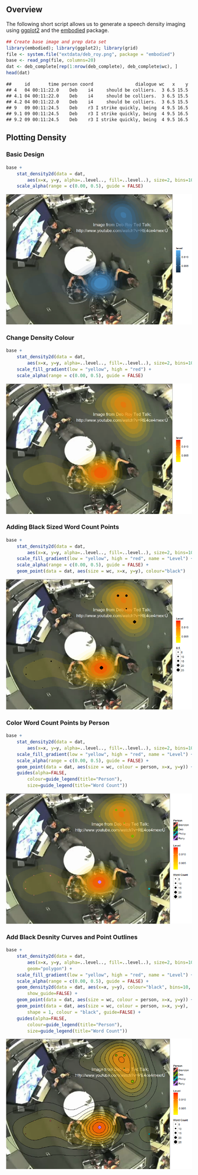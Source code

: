 ## Overview

The following short script allows us to generate a speech density imaging using [ggplot2](http://docs.ggplot2.org/current/) and the [embodied](https://github.com/trinker/embodied) package.






```r
## Create base image and prep data set
library(embodied); library(ggplot2); library(grid)
file <- system.file("extdata/deb_roy.png", package = "embodied")
base <- read_png(file, columns=20)
dat <- deb_complete[rep(1:nrow(deb_complete), deb_complete$wc), ]
head(dat)
```

```
##     id       time person coord                dialogue wc   x    y
## 4   04 00:11:22.0    Deb    i4     should be colliers.  3 6.5 15.5
## 4.1 04 00:11:22.0    Deb    i4     should be colliers.  3 6.5 15.5
## 4.2 04 00:11:22.0    Deb    i4     should be colliers.  3 6.5 15.5
## 9   09 00:11:24.5    Deb    r3 I strike quickly, being  4 9.5 16.5
## 9.1 09 00:11:24.5    Deb    r3 I strike quickly, being  4 9.5 16.5
## 9.2 09 00:11:24.5    Deb    r3 I strike quickly, being  4 9.5 16.5
```

## Plotting Density

### Basic Design


```r
base + 
    stat_density2d(data = dat, 
        aes(x=x, y=y, alpha=..level.., fill=..level..), size=2, bins=10, geom="polygon") + 
    scale_alpha(range = c(0.00, 0.5), guide = FALSE) 
```

![plot of chunk unnamed-chunk-3](figure/unnamed-chunk-3.png) 


### Change Density Colour


```r
base + 
    stat_density2d(data = dat, 
        aes(x=x, y=y, alpha=..level.., fill=..level..), size=2, bins=10, geom="polygon") + 
    scale_fill_gradient(low = "yellow", high = "red") +
    scale_alpha(range = c(0.00, 0.5), guide = FALSE) 
```

![plot of chunk unnamed-chunk-4](figure/unnamed-chunk-4.png) 


### Adding Black Sized Word Count Points


```r
base + 
    stat_density2d(data = dat, 
        aes(x=x, y=y, alpha=..level.., fill=..level..), size=2, bins=10, geom="polygon") + 
    scale_fill_gradient(low = "yellow", high = "red", name = "Level") +
    scale_alpha(range = c(0.00, 0.5), guide = FALSE) +
    geom_point(data = dat, aes(size = wc, x=x, y=y), colour="black") 
```

![plot of chunk unnamed-chunk-5](figure/unnamed-chunk-5.png) 


### Color Word Count Points by Person


```r
base + 
    stat_density2d(data = dat, 
        aes(x=x, y=y, alpha=..level.., fill=..level..), size=2, bins=10, geom="polygon") + 
    scale_fill_gradient(low = "yellow", high = "red", name = "Level") +
    scale_alpha(range = c(0.00, 0.5), guide = FALSE) +
    geom_point(data = dat, aes(size = wc, colour = person, x=x, y=y)) +
    guides(alpha=FALSE, 
        colour=guide_legend(title="Person"),
        size=guide_legend(title="Word Count"))   
```

![plot of chunk unnamed-chunk-6](figure/unnamed-chunk-6.png) 


### Add Black Desnity Curves and Point Outlines


```r
base + 
    stat_density2d(data = dat, 
        aes(x=x, y=y, alpha=..level.., fill=..level..), size=2, bins=10, 
        geom="polygon") + 
    scale_fill_gradient(low = "yellow", high = "red", name = "Level") +
    scale_alpha(range = c(0.00, 0.5), guide = FALSE) +
    geom_density2d(data = dat, aes(x=x, y=y), colour="black", bins=10, 
        show_guide=FALSE) +
    geom_point(data = dat, aes(size = wc, colour = person, x=x, y=y)) +
    geom_point(data = dat, aes(size = wc, colour = person, x=x, y=y), 
        shape = 1, colour = "black", guide=FALSE) +
    guides(alpha=FALSE, 
        colour=guide_legend(title="Person"),
        size=guide_legend(title="Word Count"))   
```

![plot of chunk unnamed-chunk-7](figure/unnamed-chunk-7.png) 


